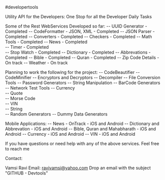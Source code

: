 #developertools

Utility API for the Developers: One Stop for all the Developer Daily Tasks

Some of the Rest WebServices Developed so far: 
-- UUID Generator - Completed
-- CodeFormatter - JSON, XML - Completed
-- JSON Parser - Completed
-- Converters - Completed
-- Checkers - Completed
-- Math Tools - Completed
-- News - Completed		
-- Timer - Completed	
-- Stop Watch - Completed
-- Dictionary	- Completed
-- Abbrevations  - Completed
-- Bible	- Completed
-- Quran	- Completed	
-- Zip Code	Details - On track
-- Weather	 - On track

Planning to work the following for the project: 
-- CodeBeautifier 
-- CodeMinifier 
-- Encryptors and Decryptors
-- Decompiler 
-- File Conversion Tools 
-- Password Generators 
-- String Manipulation 
-- BarCode Generators 
-- Network Test Tools 
-- Currency 	
-- Quote		
-- Morse Code	
-- VIN 					
-- String 	
-- Random Generators 
-- Dummy Data Generators	

Mobile Applications:
-- News - OnTrack - iOS and Android
-- Dictionary and Abbrevation  - iOS and Android
-- Bible, Quran and Mahabharath  - iOS and Android
-- Currency  - iOS and Android
-- VIN  - iOS and Android

If you have questions or need help with any of the above services. Feel free to reach me

Contact:

Vamsi Ravi Email: ravivamsi@yahoo.com 
Drop an email with the subject "GITHUB - Devtools"